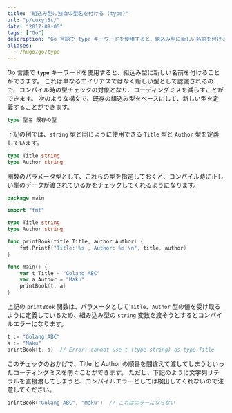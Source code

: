 ```yaml
---
title: "組込み型に独自の型名を付ける (type)"
url: "p/cuxyj8c/"
date: "2017-09-05"
tags: ["Go"]
description: "Go 言語で type キーワードを使用すると、組込み型に新しい名前を付けることができます。これは単なるエイリアスではなく新しい型として認識されるので、コンパイル時の型チェックの対象となり、コーディングミスを減らすことができます。"
aliases:
  - /hugo/go/type
---
```


Go 言語で __`type`__ キーワードを使用すると、組込み型に新しい名前を付けることができます。
これは単なるエイリアスではなく新しい型として認識されるので、コンパイル時の型チェックの対象となり、コーディングミスを減らすことができます。
次のような構文で、既存の組込み型をベースにして、新しい型を定義することができます。

```go
type 型名 既存の型
```

下記の例では、`string` 型と同じように使用できる `Title` 型と `Author` 型を定義しています。

```go
type Title string
type Author string
```

関数のパラメータ型として、これらの型を指定しておくと、コンパイル時に正しい型のデータが渡されているかをチェックしてくれるようになります。

```go
package main

import "fmt"

type Title string
type Author string

func printBook(title Title, author Author) {
	fmt.Printf("Title:'%s', Author:'%s'\n", title, author)
}

func main() {
	var t Title = "Golang ABC"
	var a Author = "Maku"
	printBook(t, a)
}
```

上記の `printBook` 関数は、パラメータとして `Title`、`Author` 型の値を受け取るように定義しているため、組み込み型の `string` 変数を渡そうとするとコンパイルエラーになります。

```go
t := "Golang ABC"
a := "Maku"
printBook(t, a)  // Error: cannot use t (type string) as type Title
```

このチェックのおかげで、Title と Author の順番を間違えて渡してしまうといったコーディングミスを防ぐことができます。
ただし、下記のように文字列リテラルを直接渡してしまうと、コンパイルエラーとしては検出してくれないので注意してください。

```go
printBook("Golang ABC", "Maku")  // これはエラーにならない
```

